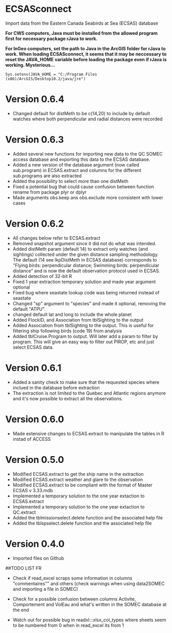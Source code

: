 ECSASconnect
=======
Import data from the Eastern Canada Seabirds at Sea (ECSAS) database

**For CWS computers, Java must be installed from the allowed program first for necessary package rJava to work.**

**For InGeo computers, set the path to Java in the ArcGIS folder for rJava to work. When loading ECSASconnect, it seems that it may be neccessary to reset the JAVA_HOME variable before loading the package even if rJava is working. Mysterious...**

`Sys.setenv(JAVA_HOME = "C:/Program Files (x86)/ArcGIS/Desktop10.2/java/jre")`

Version 0.6.4
=======
* Changed default for distMeth to be c(14,20) to include by default watches where both perpendicular and radial distances were recorded 


Version 0.6.3
=======
* Added several new functions for importing new data to the QC SOMEC access database and exporting this data to the ECSAS database. 
* Added a new version of the database argument (now called sub.program) in ECSAS.extract and columns for the different sub.programs are also extracted
* Added the possibility to select more than one distMeth
* Fixed a potential bug that could cause confusion between function rename from package plyr or dplyr
* Made arguments obs.keep ans obs.exclude more consistent with lower cases

Version 0.6.2
=======
* All changes below refer to ECSAS.extract
* Removed snapshot argument since it did not do what was intended.
* Added distMeth param (default 14) to extract only watches (and sightings) collected under the given distance sampling
 methodology. The default (14 see lkpDistMeth in ECSAS database) corresponds to "Flying birds: perpendicular distance;
 Swimming birds: perpendicular distance" and is now the default observation protocol used in ECSAS.
* Added detection of 32-bit R
* Fixed 1 year extraction temporary solution and made year argument optional
* Fixed bug where seastate lookup code was being returned instead of seastate
* Changed "sp" argument to "species" and made it optional, removing the default "ATPU".
* changed default lat and long to include the whole planet
* Added FlockID, and Association from tblSighting to the output
* Added Association from tblSighting to the output. This is useful for filtering ship following birds (code 19) from analysis
* Added tblCruise.Program to output. Will later add a param to filter by program. This will give an easy way to filter
 out PIROP, etc and just select ECSAS data.

Version 0.6.1
=======
* Added a sanity check to make sure that the requested species where inclued in the database before extraction
* The extraction is not limited to the Quebec and Atlantic regions anymore and it's now possible to extract all the observations. 

Version 0.6.0
=======
* Made extensive changes to ECSAS.extract to manipulate the tables in R instad of ACCESS

Version 0.5.0
=======
* Modified ECSAS.extract to get the ship name in the extraction
* Modified ECSAS.extract weather and glare to the observation
* Modified ECSAS.extract to be compliant with the format of Master ECSAS v 3.33.mdb
* Implemented a temporary solution to the one year extaction to ECSAS.extract
* Implemented a temporary solution to the one year extaction to QC.extract
* Added the tblmissionselect.delete function and the associated help file
* Added the tblspselect.delete function and the associated help file

Version 0.4.0
=======
* Imported files on Github


##TODO LIST FR

- Check if read_excel scraps some information in columns "commentaires"" and others (check warnings when using data2SOMEC and importing a file in SOMEC)

- Check for a possible confusion between columns Activite, Comportement and VolEau and what's written in the SOMEC database at the end

- Watch out for possible bug in readxl:::xlsx_col_types where sheets seem to be numbered from 0 when in read_excel its from 1




